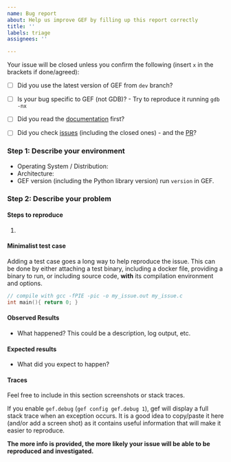 ```yaml
---
name: Bug report
about: Help us improve GEF by filling up this report correctly
title: ''
labels: triage
assignees: ''

---
```


Your issue will be closed unless you confirm the following (insert `x` in the
brackets if done/agreed):

* [ ] Did you use the latest version of GEF from `dev` branch?
* [ ] Is your bug specific to GEF (not GDB)? - Try to reproduce it running `gdb -nx`
* [ ] Did you read the [documentation](https://gef.readthedocs.org/en/latest/) first?
* [ ] Did you check [issues](https://github.com/hugsy/gef/issues) (including
  the closed ones) - and the [PR](https://github.com/hugsy/gef/pulls)?


### Step 1: Describe your environment

* Operating System / Distribution:
* Architecture:
* GEF version (including the Python library version) run `version` in GEF.


### Step 2: Describe your problem

#### Steps to reproduce

1.

#### Minimalist test case

Adding a test case goes a long way to help reproduce the issue. This can be
done by either attaching a test binary, including a docker file, providing a
binary to run, or including source code, **with** its compilation environment
and options.

```c
// compile with gcc -fPIE -pic -o my_issue.out my_issue.c
int main(){ return 0; }
```

#### Observed Results

* What happened? This could be a description, log output, etc.


#### Expected results

* What did you expect to happen?

#### Traces

Feel free to include in this section screenshots or stack traces.

If you enable `gef.debug` (`gef config gef.debug 1`), gef will display a
full stack trace when an exception occurs. It is a good idea to copy/paste it here
(and/or add a screen shot) as it contains useful information that will make it easier
to reproduce.

**The more info is provided, the more likely your issue will be able to be
reproduced and investigated.**
